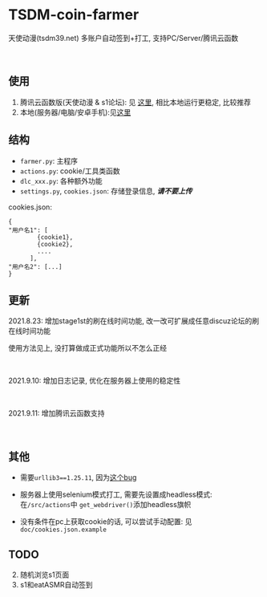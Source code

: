 # TSDM-coin-farmer

天使动漫(tsdm39.net) 多账户自动签到+打工, 支持PC/Server/腾讯云函数

<br>


## 使用

1. 腾讯云函数版(天使动漫 & s1论坛): 见 [这里](https://github.com/Trojblue/TSDM-coin-farmer/blob/main/doc/serverless_readme.md), 相比本地运行更稳定, 比较推荐
2. 本地(服务器/电脑/安卓手机):见[这里](https://github.com/Trojblue/TSDM-coin-farmer/blob/main/doc/server_readme.md)



## 结构

- `farmer.py`: 主程序
- `actions.py`: cookie/工具类函数
- `dlc_xxx.py`: 各种额外功能
- `settings.py`, `cookies.json`: 存储登录信息, ***请不要上传***


cookies.json:
```
{
"用户名1": [
        {cookie1},
        {cookie2},
        ....
      ],
"用户名2": [...]
}
```


## 更新
2021.8.23: 增加stage1st的刷在线时间功能, 改一改可扩展成任意discuz论坛的刷在线时间功能

使用方法见上, 没打算做成正式功能所以不怎么正经

<br>

2021.9.10: 增加日志记录, 优化在服务器上使用的稳定性

<br>

2021.9.11: 增加腾讯云函数支持

<br>

## 其他

- 需要`urllib3==1.25.11`,
  因为[这个bug](https://stackoverflow.com/questions/66642705/why-requests-raise-this-exception-check-hostname-requires-server-hostname)

- 服务器上使用selenium模式打工, 需要先设置成headless模式: 在`/src/actions`中 `get_webdriver()`添加headless旗帜

- 没有条件在pc上获取cookie的话, 可以尝试手动配置: 见`doc/cookies.json.example`

## TODO
2. 随机浏览s1页面
3. s1和eatASMR自动签到